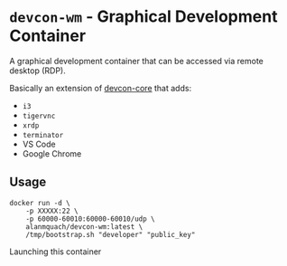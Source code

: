 # `devcon-wm` - Graphical Development Container
A graphical development container that can be accessed via remote desktop (RDP).

Basically an extension of [devcon-core](https://github.com/alanmquach/devcon-core/) that adds:
* `i3`
* `tigervnc`
* `xrdp`
* `terminator`
* VS Code
* Google Chrome

## Usage
```
docker run -d \
	-p XXXXX:22 \
	-p 60000-60010:60000-60010/udp \
	alanmquach/devcon-wm:latest \
	/tmp/bootstrap.sh "developer" "public_key"
```
Launching this container
